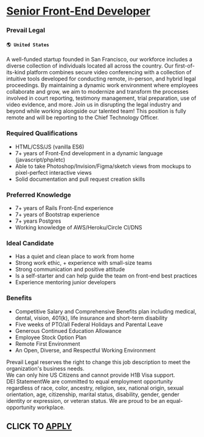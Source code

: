 # [Senior Front-End Developer](https://www.remotewlb.com/apply/senior-front-end-developer-70912)  
### Prevail Legal  
#### `🌎 United States`  
A well-funded startup founded in San Francisco, our workforce includes a diverse collection of individuals located all across the country. Our first-of-its-kind platform combines secure video conferencing with a collection of intuitive tools developed for conducting remote, in-person, and hybrid legal proceedings. By maintaining a dynamic work environment where employees collaborate and grow, we aim to modernize and transform the processes involved in court reporting, testimony management, trial preparation, use of video evidence, and more. Join us in disrupting the legal industry and beyond while working alongside our talented team! This position is fully remote and will be reporting to the Chief Technology Officer.

### Required Qualifications

  * HTML/CSS/JS (vanilla ES6)
  * 7+ years of Front-End development in a dynamic language (javascript/php/etc)
  * Able to take Photoshop/Invision/Figma/sketch views from mockups to pixel-perfect interactive views
  * Solid documentation and pull request creation skills

### Preferred Knowledge

  * 7+ years of Rails Front-End experience
  * 7+ years of Bootstrap experience
  * 7+ years Postgres
  * Working knowledge of AWS/Heroku/Circle CI/DNS

### Ideal Candidate

  * Has a quiet and clean place to work from home
  * Strong work ethic, + experience with small-size teams
  * Strong communication and positive attitude
  * Is a self-starter and can help guide the team on front-end best practices
  * Experience mentoring junior developers 

### Benefits

  * Competitive Salary and Comprehensive Benefits plan including medical, dental, vision, 401(k), life insurance and short-term disability 
  * Five weeks of PTO/all Federal Holidays and Parental Leave
  * Generous Continued Education Allowance
  * Employee Stock Option Plan
  * Remote First Environment 
  * An Open, Diverse, and Respectful Working Environment

Prevail Legal reserves the right to change this job description to meet the organization's business needs.  
We can only hire US Citizens and cannot provide H1B Visa support.  
DEI StatementWe are committed to equal employment opportunity regardless of race, color, ancestry, religion, sex, national origin, sexual orientation, age, citizenship, marital status, disability, gender, gender identity or expression, or veteran status. We are proud to be an equal-opportunity workplace.  
## CLICK TO [APPLY](https://www.remotewlb.com/apply/senior-front-end-developer-70912)

